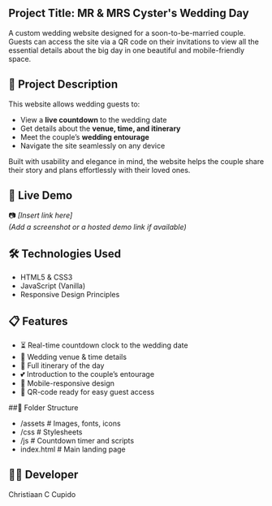 ## Project Title: MR & MRS Cyster's Wedding Day
A custom wedding website designed for a soon-to-be-married couple. Guests can access the site via a QR code on their invitations to view all the essential details about the big day in one beautiful and mobile-friendly space.

## 🎯 Project Description
This website allows wedding guests to:
- View a **live countdown** to the wedding date
- Get details about the **venue, time, and itinerary**
- Meet the couple’s **wedding entourage**
- Navigate the site seamlessly on any device

Built with usability and elegance in mind, the website helps the couple share their story and plans effortlessly with their loved ones.

## 🚀 Live Demo

📷 *[Insert link here]*  
*(Add a screenshot or a hosted demo link if available)*

## 🛠️ Technologies Used

- HTML5 & CSS3
- JavaScript (Vanilla)
- Responsive Design Principles

## 📋 Features
- ⏳ Real-time countdown clock to the wedding date
- 📍 Wedding venue & time details
- 📅 Full itinerary of the day
- 💕 Introduction to the couple’s entourage
- 📱 Mobile-responsive design
- 🔗 QR-code ready for easy guest access

##📁 Folder Structure
- /assets        # Images, fonts, icons
- /css           # Stylesheets
- /js            # Countdown timer and scripts
- index.html     # Main landing page

## 🧑‍💻 Developer
Christiaan C Cupido

